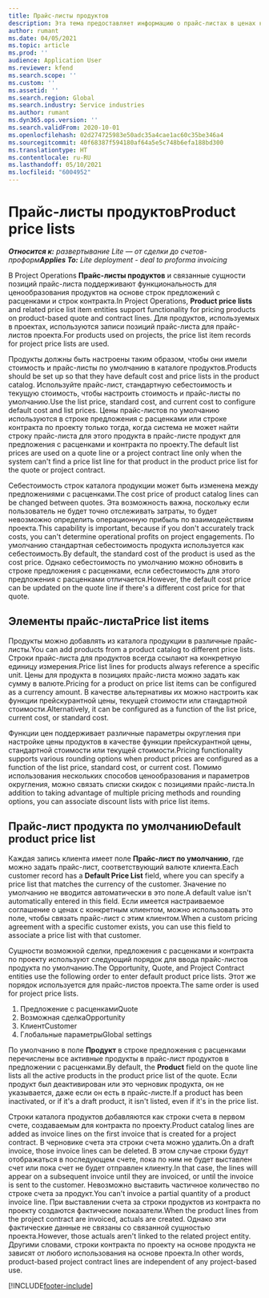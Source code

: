 ```yaml
---
title: Прайс-листы продуктов
description: Эта тема предоставляет информацию о прайс-листах в ценах каталога, используемых для предложений с расценками и контрактов по проектам.
author: rumant
ms.date: 04/05/2021
ms.topic: article
ms.prod: ''
audience: Application User
ms.reviewer: kfend
ms.search.scope: ''
ms.custom: ''
ms.assetid: ''
ms.search.region: Global
ms.search.industry: Service industries
ms.author: rumant
ms.dyn365.ops.version: ''
ms.search.validFrom: 2020-10-01
ms.openlocfilehash: 02d274725983e50adc35a4cae1ac60c35be346a4
ms.sourcegitcommit: 40f68387f594180af64a5e5c748b6efa188bd300
ms.translationtype: HT
ms.contentlocale: ru-RU
ms.lasthandoff: 05/10/2021
ms.locfileid: "6004952"
---
```

# <a name="product-price-lists"></a><span data-ttu-id="659cb-103">Прайс-листы продуктов</span><span class="sxs-lookup"><span data-stu-id="659cb-103">Product price lists</span></span>

<span data-ttu-id="659cb-104">_**Относится к:** развертывание Lite — от сделки до счетов-проформ_</span><span class="sxs-lookup"><span data-stu-id="659cb-104">_**Applies To:** Lite deployment - deal to proforma invoicing_</span></span>

 <span data-ttu-id="659cb-105">В Project Operations **Прайс-листы продуктов** и связанные сущности позиций прайс-листа поддерживают функциональность для ценообразования продуктов на основе строк предложений с расценками и строк контракта.</span><span class="sxs-lookup"><span data-stu-id="659cb-105">In Project Operations, **Product price lists** and related price list item entities support functionality for pricing products on product-based quote and contract lines.</span></span> <span data-ttu-id="659cb-106">Для продуктов, используемых в проектах, используются записи позиций прайс-листа для прайс-листов проекта.</span><span class="sxs-lookup"><span data-stu-id="659cb-106">For products used on projects, the price list item records for project price lists are used.</span></span> 

<span data-ttu-id="659cb-107">Продукты должны быть настроены таким образом, чтобы они имели стоимость и прайс-листы по умолчанию в каталоге продуктов.</span><span class="sxs-lookup"><span data-stu-id="659cb-107">Products should be set up so that they have default cost and price lists in the product catalog.</span></span> <span data-ttu-id="659cb-108">Используйте прайс-лист, стандартную себестоимость и текущую стоимость, чтобы настроить стоимость и прайс-листы по умолчанию.</span><span class="sxs-lookup"><span data-stu-id="659cb-108">Use the list price, standard cost, and current cost to configure default cost and list prices.</span></span> <span data-ttu-id="659cb-109">Цены прайс-листов по умолчанию используются в строке предложения с расценками или строке контракта по проекту только тогда, когда система не может найти строку прайс-листа для этого продукта в прайс-листе продукт для предложения с расценками и контракта по проекту.</span><span class="sxs-lookup"><span data-stu-id="659cb-109">The default list prices are used on a quote line or a project contract line only when the system can't find a price list line for that product in the product price list for the quote or project contract.</span></span>

<span data-ttu-id="659cb-110">Себестоимость строк каталога продукции может быть изменена между предложениями с расценками.</span><span class="sxs-lookup"><span data-stu-id="659cb-110">The cost price of product catalog lines can be changed between quotes.</span></span> <span data-ttu-id="659cb-111">Эта возможность важна, поскольку если пользователь не будет точно отслеживать затраты, то будет невозможно определить операционную прибыль по взаимодействиям проекта.</span><span class="sxs-lookup"><span data-stu-id="659cb-111">This capability is important, because if you don't accurately track costs, you can't determine operational profits on project engagements.</span></span> <span data-ttu-id="659cb-112">По умолчанию стандартная себестоимость продукта используется как себестоимость.</span><span class="sxs-lookup"><span data-stu-id="659cb-112">By default, the standard cost of the product is used as the cost price.</span></span> <span data-ttu-id="659cb-113">Однако себестоимость по умолчанию можно обновить в строке предложения с расценками, если себестоимость для этого предложения с расценками отличается.</span><span class="sxs-lookup"><span data-stu-id="659cb-113">However, the default cost price can be updated on the quote line if there's a different cost price for that quote.</span></span>

## <a name="price-list-items"></a><span data-ttu-id="659cb-114">Элементы прайс-листа</span><span class="sxs-lookup"><span data-stu-id="659cb-114">Price list items</span></span>

<span data-ttu-id="659cb-115">Продукты можно добавлять из каталога продукции в различные прайс-листы.</span><span class="sxs-lookup"><span data-stu-id="659cb-115">You can add products from a product catalog to different price lists.</span></span> <span data-ttu-id="659cb-116">Строки прайс-листа для продуктов всегда ссылают на конкретную единицу измерения.</span><span class="sxs-lookup"><span data-stu-id="659cb-116">Price list lines for products always reference a specific unit.</span></span> <span data-ttu-id="659cb-117">Цены для продукта в позициях прайс-листа можно задать как сумму в валюте.</span><span class="sxs-lookup"><span data-stu-id="659cb-117">Pricing for a product on price list items can be configured as a currency amount.</span></span> <span data-ttu-id="659cb-118">В качестве альтернативы их можно настроить как функции прейскурантной цены, текущей стоимости или стандартной стоимости.</span><span class="sxs-lookup"><span data-stu-id="659cb-118">Alternatively, it can be configured as a function of the list price, current cost, or standard cost.</span></span>

<span data-ttu-id="659cb-119">Функции цен поддерживает различные параметры округления при настройке цены продуктов в качестве функции прейскурантной цены, стандартной стоимости или текущей стоимости.</span><span class="sxs-lookup"><span data-stu-id="659cb-119">Pricing functionality supports various rounding options when product prices are configured as a function of the list price, standard cost, or current cost.</span></span> <span data-ttu-id="659cb-120">Помимо использования нескольких способов ценообразования и параметров округления, можно связать списки скидок с позициями прайс-листа.</span><span class="sxs-lookup"><span data-stu-id="659cb-120">In addition to taking advantage of multiple pricing methods and rounding options, you can associate discount lists with price list items.</span></span> 

 
## <a name="default-product-price-list"></a><span data-ttu-id="659cb-121">Прайс-лист продукта по умолчанию</span><span class="sxs-lookup"><span data-stu-id="659cb-121">Default product price list</span></span>
<span data-ttu-id="659cb-122">Каждая запись клиента имеет поле **Прайс-лист по умолчанию**, где можно задать прайс-лист, соответствующий валюте клиента.</span><span class="sxs-lookup"><span data-stu-id="659cb-122">Each customer record has a **Default Price List** field, where you can specify a price list that matches the currency of the customer.</span></span> <span data-ttu-id="659cb-123">Значение по умолчанию не вводится автоматически в это поле.</span><span class="sxs-lookup"><span data-stu-id="659cb-123">A default value isn't automatically entered in this field.</span></span> <span data-ttu-id="659cb-124">Если имеется настраиваемое соглашение о ценах с конкретным клиентом, можно использовать это поле, чтобы связать прайс-лист с этим клиентом.</span><span class="sxs-lookup"><span data-stu-id="659cb-124">When a custom pricing agreement with a specific customer exists, you can use this field to associate a price list with that customer.</span></span>

<span data-ttu-id="659cb-125">Сущности возможной сделки, предложения с расценками и контракта по проекту используют следующий порядок для ввода прайс-листов продукта по умолчанию.</span><span class="sxs-lookup"><span data-stu-id="659cb-125">The Opportunity, Quote, and Project Contract entities use the following order to enter default product price lists.</span></span> <span data-ttu-id="659cb-126">Этот же порядок используется для прайс-листов проекта.</span><span class="sxs-lookup"><span data-stu-id="659cb-126">The same order is used for project price lists.</span></span>

1.  <span data-ttu-id="659cb-127">Предложение с расценками</span><span class="sxs-lookup"><span data-stu-id="659cb-127">Quote</span></span>
2.  <span data-ttu-id="659cb-128">Возможная сделка</span><span class="sxs-lookup"><span data-stu-id="659cb-128">Opportunity</span></span>
3.  <span data-ttu-id="659cb-129">Клиент</span><span class="sxs-lookup"><span data-stu-id="659cb-129">Customer</span></span>
4.  <span data-ttu-id="659cb-130">Глобальные параметры</span><span class="sxs-lookup"><span data-stu-id="659cb-130">Global settings</span></span> 

<span data-ttu-id="659cb-131">По умолчанию в поле **Продукт** в строке предложения с расценками перечислены все активные продукты в прайс-лист продуктов в предложении с расценками.</span><span class="sxs-lookup"><span data-stu-id="659cb-131">By default, the **Product** field on the quote line lists all the active products in the product price list of the quote.</span></span> <span data-ttu-id="659cb-132">Если продукт был деактивирован или это черновик продукта, он не указывается, даже если он есть в прайс-листе.</span><span class="sxs-lookup"><span data-stu-id="659cb-132">If a product has been inactivated, or if it's a draft product, it isn't listed, even if it's in the price list.</span></span> 

<span data-ttu-id="659cb-133">Строки каталога продуктов добавляются как строки счета в первом счете, создаваемым для контракта по проекту.</span><span class="sxs-lookup"><span data-stu-id="659cb-133">Product catalog lines are added as invoice lines on the first invoice that is created for a project contract.</span></span> <span data-ttu-id="659cb-134">В черновике счета эта строки счета можно удалить.</span><span class="sxs-lookup"><span data-stu-id="659cb-134">On a draft invoice, those invoice lines can be deleted.</span></span> <span data-ttu-id="659cb-135">В этом случае строки будут отображаться в последующем счете, пока по ним не будет выставлен счет или пока счет не будет отправлен клиенту.</span><span class="sxs-lookup"><span data-stu-id="659cb-135">In that case, the lines will appear on a subsequent invoice until they are invoiced, or until the invoice is sent to the customer.</span></span> <span data-ttu-id="659cb-136">Невозможно выставить частичное количество по строке счета за продукт.</span><span class="sxs-lookup"><span data-stu-id="659cb-136">You can't invoice a partial quantity of a product invoice line.</span></span> <span data-ttu-id="659cb-137">При выставлении счета за строки продуктов из контракта по проекту создаются фактические показатели.</span><span class="sxs-lookup"><span data-stu-id="659cb-137">When the product lines from the project contract are invoiced, actuals are created.</span></span> <span data-ttu-id="659cb-138">Однако эти фактические данные не связаны со связанной сущностью проекта.</span><span class="sxs-lookup"><span data-stu-id="659cb-138">However, those actuals aren't linked to the related project entity.</span></span> <span data-ttu-id="659cb-139">Другими словами, строки контракта по проекту на основе продукта не зависят от любого использования на основе проекта.</span><span class="sxs-lookup"><span data-stu-id="659cb-139">In other words, product-based project contract lines are independent of any project-based use.</span></span> 


[!INCLUDE[footer-include](../includes/footer-banner.md)]
